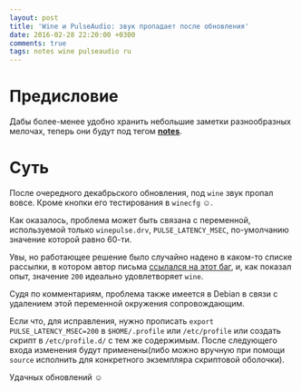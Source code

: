 ```yaml
---
layout: post
title: 'Wine и PulseAudio: звук пропадает после обновления'
date: 2016-02-28 22:20:00 +0300
comments: true
tags: notes wine pulseaudio ru
---
```

# Предисловие

Дабы более-менее удобно хранить небольшие заметки разнообразных мелочах, теперь они будут под тегом [**notes**](/tag/systemd).

# Суть

После очередного декабрьского обновления, под `wine` звук пропал вовсе.
Кроме кнопки его тестирования в `winecfg` ☺.

Как оказалось, проблема может быть связана с переменной, используемой только `winepulse.drv`, `PULSE_LATENCY_MSEC`, по-умолчанию значение которой равно 60-ти.

Увы, но работающее решение было случайно надено в каком-то списке рассылки, в котором автор письма [ссылался на этот баг](https://bugs.winehq.org/show_bug.cgi?id=39744#c8), и, как показал опыт, значение `200` идеально удовлетворяет `wine`.

Судя по комментариям, проблема также имеется в Debian в связи с удалением этой переменной окружения сопровождающим.

Если что, для исправления, нужно прописать `export PULSE_LATENCY_MSEC=200` в `$HOME/.profile` или `/etc/profile` или создать скрипт в `/etc/profile.d/` с тем же содержимым. После следующего входа изменения будут применены(либо можно вручную при помощи `source` исполнить для конкретного экземпляра скриптовой оболочки).

Удачных обновлений ☺
